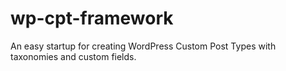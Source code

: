 wp-cpt-framework
================

An easy startup for creating WordPress Custom Post Types with taxonomies and custom fields.
